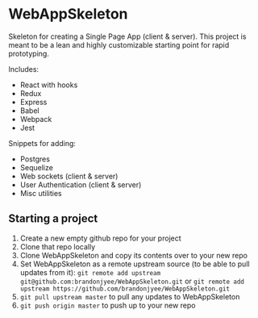 # WebAppSkeleton
Skeleton for creating a Single Page App (client & server). This project is meant to be a lean and highly customizable starting point for rapid prototyping.

Includes:
* React with hooks
* Redux
* Express
* Babel
* Webpack
* Jest

Snippets for adding:
* Postgres
* Sequelize
* Web sockets (client & server)
* User Authentication (client & server)
* Misc utilities

## Starting a project

1. Create a new empty github repo for your project
2. Clone that repo locally
3. Clone WebAppSkeleton and copy its contents over to your new repo
4. Set WebAppSkeleton as a remote upstream source (to be able to pull updates from it):
`git remote add upstream git@github.com:brandonjyee/WebAppSkeleton.git`
or `git remote add upstream https://github.com/brandonjyee/WebAppSkeleton.git`
5. `git pull upstream master` to pull any updates to WebAppSkeleton
6. `git push origin master` to push up to your new repo
